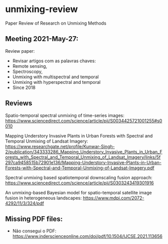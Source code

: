 # unmixing-review
Paper Review of Research on Unmixing Methods


## Meeting 2021-May-27:
Review paper:
- Revisar artigos com as palavras chaves:
 - Remote sensing,
 - Spectroscopy,
 - Unmixing with multispectral and temporal
 - Unmixing with hyperspectral and temporal
 - Since 2018

## Reviews
Spatio-temporal spectral unmixing of time-series images: https://www.sciencedirect.com/science/article/pii/S0034425721001255#s0010

Mapping Understory Invasive Plants in Urban Forests with Spectral and Temporal Unmixing of Landsat Imagery:
https://www.researchgate.net/profile/Kunwar-Singh-2/publication/343333286_Mapping_Understory_Invasive_Plants_in_Urban_Forests_with_Spectral_and_Temporal_Unmixing_of_Landsat_Imagery/links/5f297ca9458515b72901e136/Mapping-Understory-Invasive-Plants-in-Urban-Forests-with-Spectral-and-Temporal-Unmixing-of-Landsat-Imagery.pdf

Spectral unmixing based spatiotemporal downscaling fusion approach:
https://www.sciencedirect.com/science/article/pii/S0303243419301916

An unmixing-based Bayesian model for spatio-temporal satellite image fusion in heterogeneous landscapes:
https://www.mdpi.com/2072-4292/11/3/324/pdf


## Missing PDF files:

- Não consegui o PDF: https://www.inderscienceonline.com/doi/pdf/10.1504/IJCSE.2021.113656
